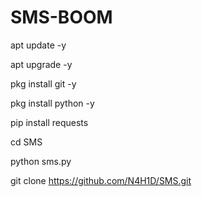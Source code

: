 # SMS-BOOM
apt update -y

apt upgrade -y

pkg install git -y

pkg install python -y

pip install requests

cd SMS

python sms.py

git clone https://github.com/N4H1D/SMS.git
